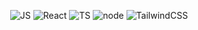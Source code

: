 <div align='center'>
  
![JS](https://img.shields.io/badge/javascript-0D1117?style=for-the-badge&logo=javascript&logoColor=F7DF1E)
![React](https://img.shields.io/badge/react-0D1117?style=for-the-badge&logo=react&logoColor=38B2AC)
![TS](https://img.shields.io/badge/typescript-0D1117?style=for-the-badge&logo=typescript&logoColor=blue)
![node](https://img.shields.io/badge/nodejs-0D1117?style=for-the-badge&logo=node.js&logoColor=green)
![TailwindCSS](https://img.shields.io/badge/TailwindCSS-0D1117?style=for-the-badge&logo=tailwind-css&logoColor=38B2AC)
</div> 
 
